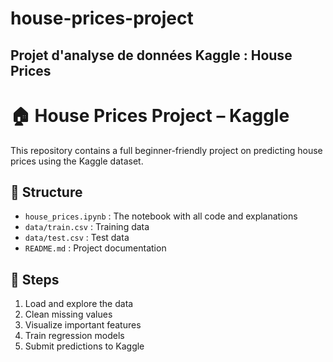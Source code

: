 # house-prices-project
Projet d'analyse de données Kaggle : House Prices
----------------------------------------------------------------------------------------------------------------

# 🏠 House Prices Project – Kaggle

This repository contains a full beginner-friendly project on predicting house prices using the Kaggle dataset.

## 📂 Structure

- `house_prices.ipynb` : The notebook with all code and explanations
- `data/train.csv` : Training data
- `data/test.csv` : Test data
- `README.md` : Project documentation

## 🚀 Steps

1. Load and explore the data
2. Clean missing values
3. Visualize important features
4. Train regression models
5. Submit predictions to Kaggle
